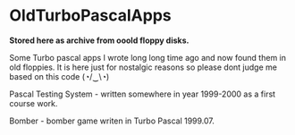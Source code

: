 # OldTurboPascalApps

**Stored here as archive from ooold floppy disks.** 

Some Turbo pascal apps I wrote long long time ago and now found them in old floppies.
It is here just for nostalgic reasons so please dont judge me based on this code (◔/‿\◔)

Pascal Testing System - written somewhere in year 1999-2000 as a first course work.

Bomber - bomber game writen in Turbo Pascal 1999.07.
